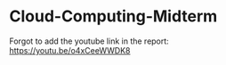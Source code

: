 # Cloud-Computing-Midterm
Forgot to add the youtube link in the report:
https://youtu.be/o4xCeeWWDK8
